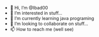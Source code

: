- 👋 Hi, I’m @Ibad00
- 👀 I’m interested in stuff...
- 🌱 I’m currently learning java programing
- 💞️ I’m looking to collaborate on stuff...
- 📫 How to reach me (well see)

<!---
Ibad00/Ibad00 is a ✨ special ✨ repository because its `README.md` (this file) appears on your GitHub profile.
You can click the Preview link to take a look at your changes.
--->
